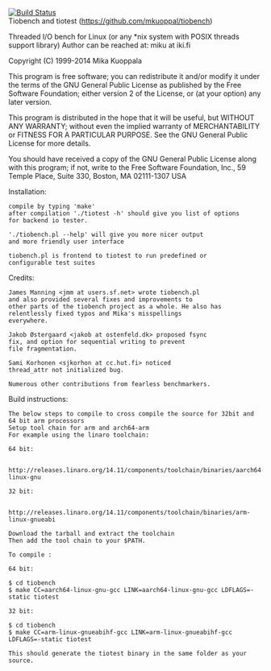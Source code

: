 [![Build Status](https://travis-ci.org/mkuoppal/tiobench.svg?branch=master)](https://travis-ci.org/mkuoppal/tiobench)  
Tiobench and tiotest (https://github.com/mkuoppal/tiobench)
   
Threaded I/O bench for Linux (or any *nix system with POSIX threads
support library) Author can be reached at: miku at iki.fi

Copyright (C) 1999-2014 Mika Kuoppala

This program is free software; you can redistribute it and/or modify
it under the terms of the GNU General Public License as published by
the Free Software Foundation; either version 2 of the License, or
(at your option) any later version.

This program is distributed in the hope that it will be useful,
but WITHOUT ANY WARRANTY; without even the implied warranty of
MERCHANTABILITY or FITNESS FOR A PARTICULAR PURPOSE.  See the
GNU General Public License for more details.

You should have received a copy of the GNU General Public License
along with this program; if not, write to the Free Software
Foundation, Inc., 59 Temple Place, Suite 330, Boston, MA  02111-1307  USA

Installation:

	compile by typing 'make'
	after compilation './tiotest -h' should give you list of options
	for backend io tester. 

	'./tiobench.pl --help' will give you more nicer output
	and more friendly user interface

	tiobench.pl is frontend to tiotest to run predefined or 
	configurable test suites

Credits:
	
	James Manning <jmm at users.sf.net> wrote tiobench.pl
	and also provided several fixes and improvements to 
	other parts of the tiobench project as a whole. He also has
	relentlessly fixed typos and Mika's misspellings 
	everywhere.

	Jakob Østergaard <jakob at ostenfeld.dk> proposed fsync
	fix, and option for sequential writing to prevent
	file fragmentation.

	Sami Korhonen <sjkorhon at cc.hut.fi> noticed
	thread_attr not initialized bug.

	Numerous other contributions from fearless benchmarkers.


Build instructions:

	The below steps to compile to cross compile the source for 32bit and 64 bit arm processors
	Setup tool chain for arm and arch64-arm
	For example using the linaro toolchain:

	64 bit:
	
		http://releases.linaro.org/14.11/components/toolchain/binaries/aarch64-linux-gnu
	
	32 bit:
	
		http://releases.linaro.org/14.11/components/toolchain/binaries/arm-linux-gnueabi

	Download the tarball and extract the toolchain
	Then add the tool chain to your $PATH.
  
	To compile :

	64 bit:

	$ cd tiobench
	$ make CC=aarch64-linux-gnu-gcc LINK=aarch64-linux-gnu-gcc LDFLAGS=-static tiotest
  
	32 bit:

	$ cd tiobench
	$ make CC=arm-linux-gnueabihf-gcc LINK=arm-linux-gnueabihf-gcc LDFLAGS=-static tiotest

	This should generate the tiotest binary in the same folder as your source.
